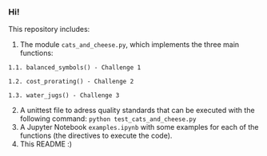 ### Hi!
This repository includes:
  1. The module `cats_and_cheese.py`, which implements the three main functions:
  
    1.1. balanced_symbols() - Challenge 1
    
    1.2. cost_prorating() - Challenge 2
    
    1.3. water_jugs() - Challenge 3
    
  2. A unittest file to adress quality standards that can be executed with the following command:
       `python test_cats_and_cheese.py`
  3. A Jupyter Notebook `examples.ipynb` with some examples for each of the functions (the directives to execute the code).
  4. This README :)
